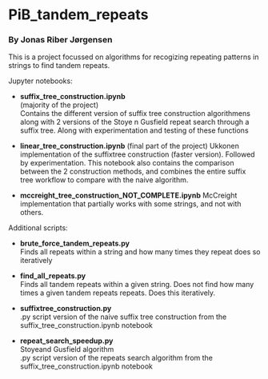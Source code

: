 # PiB_tandem_repeats
### By Jonas Riber Jørgensen

This is a project focussed on algorithms for recogizing repeating patterns in strings to find tandem repeats.


Jupyter notebooks:

  - **suffix_tree_construction.ipynb**  
  (majority of the project)  
  Contains the different version of suffix tree construction algorithmens along with 2 versions of the Stoye n Gusfield repeat search through a suffix tree. Along with experimentation and testing of these functions

  - **linear_tree_construction.ipynb**
  (final part of the project)
  Ukkonen implementation of the suffixtree construction (faster version). Followed by experimentation. This notebook also contains the comparison between the 2 construction methods, and combines the entire suffix tree workflow to compare with the naive algorithm.

  - **mccreight_tree_construction_NOT_COMPLETE.ipynb**
  McCreight implementation that partially works with some strings, and not with others. 

  
Additional scripts:  

  - **brute_force_tandem_repeats.py**  
  Finds all repeats within a string and how many times they repeat
  does so iteratively

  - **find_all_repeats.py**  
  Finds all tandem repeats within a given string. Does not find how many times a given tandem repeats repeats.
  Does this iteratively. 

  - **suffixtree_construction.py**  
  .py script version of the naive suffix tree construction from the suffix_tree_construction.ipynb notebook

  - **repeat_search_speedup.py**  
  Stoyeand Gusfield algorithm  
  .py script version of the repeats search algorithm from the suffix_tree_construction.ipynb notebook


